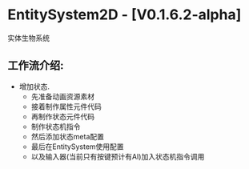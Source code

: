 # EntitySystem2D - [V0.1.6.2-alpha]
实体生物系统

## 工作流介绍:
- 增加状态.
    - 先准备动画资源素材
    - 接着制作属性元件代码
    - 再制作状态元件代码
    - 制作状态机指令
    - 然后添加状态meta配置
    - 最后在EntitySystem使用配置
    - 以及输入器(当前只有按键预计有AI)加入状态机指令调用

